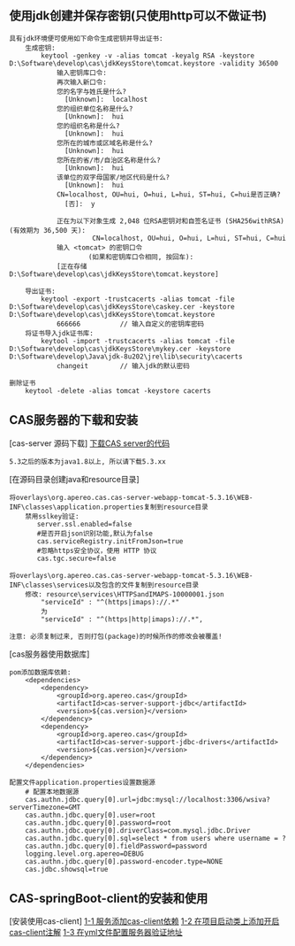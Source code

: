 
## 使用jdk创建并保存密钥(只使用http可以不做证书)
    
    具有jdk环境便可使用如下命令生成密钥并导出证书:
        生成密钥:
            keytool -genkey -v -alias tomcat -keyalg RSA -keystore D:\Software\develop\cas\jdkKeysStore\tomcat.keystore -validity 36500
                输入密钥库口令:
                再次输入新口令:
                您的名字与姓氏是什么?
                  [Unknown]:  localhost
                您的组织单位名称是什么?
                  [Unknown]:  hui
                您的组织名称是什么?
                  [Unknown]:  hui
                您所在的城市或区域名称是什么?
                  [Unknown]:  hui
                您所在的省/市/自治区名称是什么?
                  [Unknown]:  hui
                该单位的双字母国家/地区代码是什么?
                  [Unknown]:  hui
                CN=localhost, OU=hui, O=hui, L=hui, ST=hui, C=hui是否正确?
                  [否]:  y
                
                正在为以下对象生成 2,048 位RSA密钥对和自签名证书 (SHA256withRSA) (有效期为 36,500 天):
                         CN=localhost, OU=hui, O=hui, L=hui, ST=hui, C=hui
                输入 <tomcat> 的密钥口令
                        (如果和密钥库口令相同, 按回车):
                [正在存储D:\Software\develop\cas\jdkKeysStore\tomcat.keystore]
                                                                                                
        导出证书:
            keytool -export -trustcacerts -alias tomcat -file D:\Software\develop\cas\jdkKeysStore\caskey.cer -keystore D:\Software\develop\cas\jdkKeysStore\tomcat.keystore
                666666          // 输入自定义的密钥库密码
        将证书导入jdk证书库:
            keytool -import -trustcacerts -alias tomcat -file  D:\Software\develop\cas\jdkKeysStore\mykey.cer -keystore D:\Software\develop\Java\jdk-8u202\jre\lib\security\cacerts
                changeit        // 输入jdk的默认密码
    
    删除证书
        keytool -delete -alias tomcat -keystore cacerts
                
## CAS服务器的下载和安装
[cas-server 源码下载]
    [下载CAS server的代码](https://github.com/apereo/cas-overlay-template)

    5.3之后的版本为java1.8以上, 所以请下载5.3.xx
    
[在源码目录创建java和resource目录]

    将overlays\org.apereo.cas.cas-server-webapp-tomcat-5.3.16\WEB-INF\classes\application.properties复制到resource目录
        禁用sslkey验证:
           server.ssl.enabled=false
           #是否开启json识别功能,默认为false
           cas.serviceRegistry.initFromJson=true
           #忽略https安全协议，使用 HTTP 协议
           cas.tgc.secure=false
           
    将overlays\org.apereo.cas.cas-server-webapp-tomcat-5.3.16\WEB-INF\classes\services以及包含的文件复制到resource目录
        修改: resource\services\HTTPSandIMAPS-10000001.json
            "serviceId" : "^(https|imaps)://.*" 
            为
            "serviceId" : "^(https|http|imaps)://.*",
            
    注意: 必须复制过来, 否则打包(package)的时候所作的修改会被覆盖!
    
[cas服务器使用数据库]

    pom添加数据库依赖:
        <dependencies>
            <dependency>
                <groupId>org.apereo.cas</groupId>
                <artifactId>cas-server-support-jdbc</artifactId>
                <version>${cas.version}</version>
            </dependency>
            <dependency>
                <groupId>org.apereo.cas</groupId>
                <artifactId>cas-server-support-jdbc-drivers</artifactId>
                <version>${cas.version}</version>
            </dependency>
        </dependencies> 
        
    配置文件application.properties设置数据源
        # 配置本地数据源
        cas.authn.jdbc.query[0].url=jdbc:mysql://localhost:3306/wsiva?serverTimezone=GMT
        cas.authn.jdbc.query[0].user=root
        cas.authn.jdbc.query[0].password=root
        cas.authn.jdbc.query[0].driverClass=com.mysql.jdbc.Driver
        cas.authn.jdbc.query[0].sql=select * from users where username = ?
        cas.authn.jdbc.query[0].fieldPassword=password
        logging.level.org.apereo=DEBUG
        cas.authn.jdbc.query[0].password-encoder.type=NONE
        cas.jdbc.showsql=true
    
## CAS-springBoot-client的安装和使用
[安装使用cas-client]
    [1-1 服务添加cas-client依赖](pom.xml)
    [1-2 在项目启动类上添加开启cas-client注解](./src/main/java/com/hui/SpringbootCasApplication.java)
    [1-3 在yml文件配置服务器验证地址](./src/main/resources/application.yml)

    
    
    